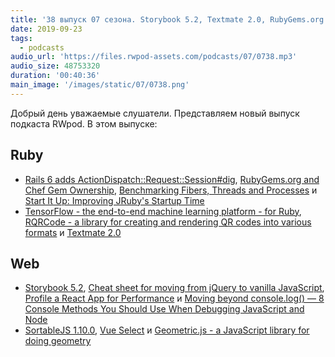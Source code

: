 ```yaml
---
title: '38 выпуск 07 сезона. Storybook 5.2, Textmate 2.0, RubyGems.org and Chef Gem Ownership, TensorFlow, Vue Select и прочее'
date: 2019-09-23
tags:
  - podcasts
audio_url: 'https://files.rwpod-assets.com/podcasts/07/0738.mp3'
audio_size: 48753320
duration: '00:40:36'
main_image: '/images/static/07/0738.png'
---
```


Добрый день уважаемые слушатели. Представляем новый выпуск подкаста RWpod. В этом выпуске:

## Ruby

- [Rails 6 adds ActionDispatch::Request::Session#dig](https://blog.bigbinary.com/2019/09/18/rails-6-adds-actiondispatch-request-session-dig.html), [RubyGems.org and Chef Gem Ownership](https://blog.rubygems.org/2019/09/20/chef-ownership.html), [Benchmarking Fibers, Threads and Processes](http://engineering.appfolio.com/appfolio-engineering/2019/9/13/benchmarking-fibers-threads-and-processes) и [Start It Up: Improving JRuby's Startup Time](http://blog.headius.com/2019/09/jruby-startup-time-exploration.html)
- [TensorFlow - the end-to-end machine learning platform - for Ruby](https://github.com/ankane/tensorflow), [RQRCode - a library for creating and rendering QR codes into various formats](https://github.com/whomwah/rqrcode) и [Textmate 2.0](https://github.com/textmate/textmate/commit/54b232f6b1fa4257d512987248265acfd567cc13)

## Web

- [Storybook 5.2](https://medium.com/storybookjs/storybook-5-2-794958b9b111), [Cheat sheet for moving from jQuery to vanilla JavaScript](https://tobiasahlin.com/blog/move-from-jquery-to-vanilla-javascript/), [Profile a React App for Performance](https://kentcdodds.com/blog/profile-a-react-app-for-performance) и [Moving beyond console.log() — 8 Console Methods You Should Use When Debugging JavaScript and Node](https://levelup.gitconnected.com/moving-beyond-console-log-8-console-methods-you-should-use-when-debugging-javascript-and-node-25f6ac840ada)
- [SortableJS 1.10.0](https://sortablejs.github.io/Sortable/), [Vue Select](https://vue-select.org/) и [Geometric.js - a JavaScript library for doing geometry](https://github.com/HarryStevens/geometric)

